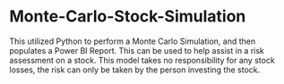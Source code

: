 # Monte-Carlo-Stock-Simulation
This utilized Python to perform a Monte Carlo Simulation, and then populates a Power BI Report. This can be used to help assist in a risk assessment on a stock. This model takes no responsibility for any stock losses, the risk can only be taken by the person investing the stock.
